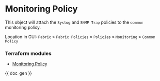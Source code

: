 # Monitoring Policy

This object will attach the `Syslog` and `SNMP Trap` policies to the `common` monitoring policy.

Location in GUI:
`Fabric` » `Fabric Policies` » `Policies` » `Monitoring` » `Common Policy`

### Terraform modules

* [Monitoring Policy](https://registry.terraform.io/modules/netascode/monitoring-policy/aci/latest)

{{ doc_gen }}
